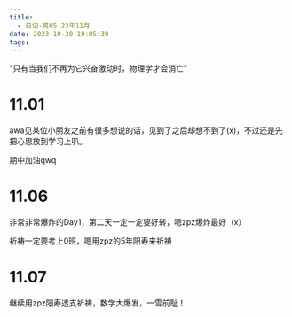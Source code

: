 ```yaml
---
title:
  - 日记·篇05·23年11月
date: 2023-10-30 19:05:39
tags:
---
```

“只有当我们不再为它兴奋激动时，物理学才会消亡”
<!--more-->
<h1>11.01</h1>
<p>awa见某位小朋友之前有很多想说的话，见到了之后却想不到了(x)，不过还是先把心思放到学习上叭。<p>
<p>期中加油qwq<p>
<h1>11.06</h1>
<p>非常非常爆炸的Day1，第二天一定一定要好转，嗯zpz爆炸最好（x）<p>
<p>祈祷一定要考上0班，嗯用zpz的5年阳寿来祈祷<p>
<h1>11.07</h1>
<p>继续用zpz阳寿透支祈祷，数学大爆发，一雪前耻！<p>